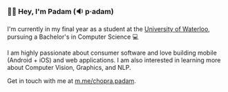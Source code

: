 ### 👋🏼 Hey, I'm Padam (🔉 p·adam)

I'm currently in my final year as a student at the [University of Waterloo](https://uwaterloo.ca/), pursuing a Bachelor's in Computer Science 💻 

I am highly passionate about consumer software and love building mobile (Android + iOS) and web applications. I am also interested in learning more about Computer Vision, Graphics, and NLP.

Get in touch with me at [m.me/chopra.padam](https://m.me/chopra.padam).
